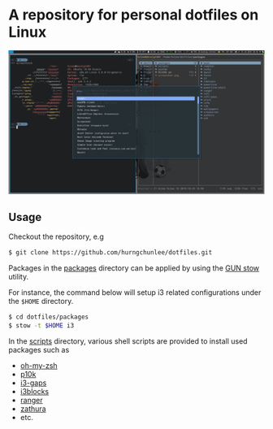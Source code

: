 # A repository for personal dotfiles on Linux

![Screenshot](screenshot.png)

## Usage

Checkout the repository, e.g

```bash
$ git clone https://github.com/hurngchunlee/dotfiles.git
```

Packages in the [packages](packages) directory can be applied by using the [GUN stow](https://www.gnu.org/software/stow/) utility.

For instance, the command below will setup i3 related configurations under the `$HOME` directory.

```bash
$ cd dotfiles/packages
$ stow -t $HOME i3
```

In the [scripts](scripts) directory, various shell scripts are provided to install used packages such as

- [oh-my-zsh](https://ohmyz.sh)
- [p10k](https://github.com/romkatv/powerlevel10k)
- [i3-gaps](https://github.com/Airblader/i3)
- [i3blocks](https://github.com/vivien/i3blocks)
- [ranger](https://ranger.github.io)
- [zathura](https://github.com/pwmt/zathura)
- etc.
